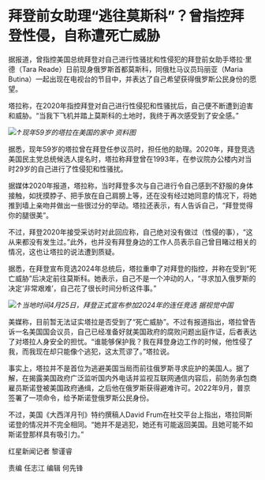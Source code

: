 

# 拜登前女助理“逃往莫斯科”？曾指控拜登性侵，自称遭死亡威胁

据报道，曾指控美国总统拜登对自己进行性骚扰和性侵犯的拜登前女助手塔拉·里德（Tara Reade）日前现身俄罗斯首都莫斯科，同俄杜马议员玛丽亚（Maria
Butina）一起出现在电视台的节目中，并表达了自己希望获得俄罗斯公民身份的愿望。

塔拉称，在2020年指控拜登对自己进行性侵犯和性骚扰后，自己便不断遭到迫害和威胁。“当我下飞机并踏上莫斯科的土地时，我终于再次感受到了安全感。”

![](https://inews.gtimg.com/om_bt/O-7kxDv-dDptiBzR7u134cfU8vErfkdcgL-Zo5-UONKVcAA/1000)_↑现年59岁的塔拉在美国的家中 资料图_

据悉，现年59岁的塔拉曾在拜登任参议员时，担任他的助理。2020年，拜登竞选美国民主党总统候选人提名时，塔拉称拜登曾在1993年，在参议院办公楼内对当时29岁的自己进行了性侵犯和性骚扰。

据媒体2020年报道，塔拉称，当时拜登多次与自己进行令自己感到不舒服的身体接触，如抚摸脖子、把手放在自己肩膀上等，还在没有经过她同意的情况下，将她推到墙上亲吻并做出一些很过分的举动。塔拉还表示，有人告诉自己，“拜登觉得你的腿很美”。

不过，拜登2020年接受采访时对此回应称，自己绝对没有做过（性侵的事），“这从来都没有发生过。”此外，也并没有拜登身边的工作人员表示自己曾目睹过相关的情况，这也让塔拉的说法遭到质疑。

据悉，在拜登宣布竞选2024年总统后，塔拉重申了对拜登的指控，并称在受到“死亡威胁”后决定前往莫斯科。她表示，自己不是一个冲动的人，“寻求加入俄罗斯的决定‘非常艰难’，自己花了很长时间分析这件事。”

![](https://inews.gtimg.com/om_bt/OS0M7v2AeaCwP4dJyC3xtOxVZNseQoD-02vGNXUJ8z_ysAA/1000)_↑当地时间4月25日，拜登正式宣布参加2024年的连任竞选
据视觉中国_

美媒称，目前暂无法证实塔拉是否受到了“死亡威胁”。不过有报道指出，塔拉曾告诉一名美国国会议员，自己已经准备好就美国政府的腐败问题出庭作证，后者表达了对塔拉人身安全的担忧。“谁能够保护我？我在拜登身边工作的时候，他性侵了我，而我现在却只能像个逃犯，这太荒谬了。”塔拉说。

事实上，塔拉并不是首位为逃避美国当局而前往俄罗斯寻求庇护的美国人。据了解，在揭露美国政府广泛监听国内外电话并监视互联网通信内容后，前防务承包商雇员斯诺登被美国政府通缉，之后他在俄罗斯获得避难许可。2022年9月，普京签署了一项命令，给予斯诺登俄罗斯公民身份。

不过，美国《大西洋月刊》特约撰稿人David
Frum在社交平台上指出，塔拉同斯诺登的情况并不完全相同。“她并不是逃犯，她还有可能返回美国。且她可能不如斯诺登那样具有吸引力。”

红星新闻记者 黎谨睿

责编 任志江 编辑 何先锋

